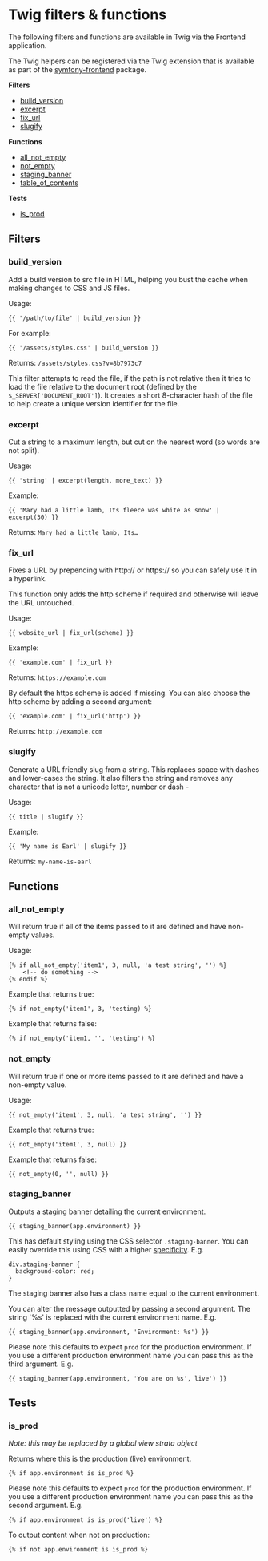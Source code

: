 # Twig filters & functions

The following filters and functions are available in Twig via the Frontend application.

The Twig helpers can be registered via the Twig extension that is available as part of the [symfony-frontend](https://github.com/strata/symfony-frontend) package.

**Filters**
* [build_version](#build_version)
* [excerpt](#excerpt)
* [fix_url](#fix_url)
* [slugify](#slugify)

**Functions**
* [all_not_empty](#all_not_empty)
* [not_empty](#not_empty)
* [staging_banner](#staging_banner)
* [table_of_contents](table-of-contents.md)

**Tests**
* [is_prod](#is_prod)

## Filters

### build_version

Add a build version to src file in HTML, helping you bust the cache when making changes to CSS and JS files. 

Usage:

```
{{ '/path/to/file' | build_version }}
```

For example:

```
{{ '/assets/styles.css' | build_version }}
```

Returns: `/assets/styles.css?v=8b7973c7`

This filter attempts to read the file, if the path is not relative then it tries to load the file relative to the 
document root (defined by the `$_SERVER['DOCUMENT_ROOT']`). It creates a short 8-character hash of the file to help 
create a unique version identifier for the file.

### excerpt

Cut a string to a maximum length, but cut on the nearest word (so words are not split).

Usage:
``` 
{{ 'string' | excerpt(length, more_text) }}
``` 

Example:
``` 
{{ 'Mary had a little lamb, Its fleece was white as snow' | excerpt(30) }}
``` 

Returns: `Mary had a little lamb, Its…`


### fix_url

Fixes a URL by prepending with http:// or https:// so you can safely use it in a hyperlink.

This function only adds the http scheme if required and otherwise will leave the URL untouched.

Usage:

```
{{ website_url | fix_url(scheme) }}
```

Example:
```
{{ 'example.com' | fix_url }}
```

Returns: `https://example.com`

By default the https scheme is added if missing. You can also choose the http scheme by adding a second argument:

```
{{ 'example.com' | fix_url('http') }}
```

Returns: `http://example.com`

### slugify

Generate a URL friendly slug from a string. This replaces space with dashes and lower-cases the string. It also filters
the string and removes any character that is not a unicode letter, number or dash -

Usage:

```
{{ title | slugify }}
```

Example:

```
{{ 'My name is Earl' | slugify }}
```

Returns: `my-name-is-earl`

## Functions

### all_not_empty

Will return true if all of the items passed to it are defined and have non-empty values.

Usage:

```
{% if all_not_empty('item1', 3, null, 'a test string', '') %}
    <!-- do something -->
{% endif %}
```

Example that returns true:
```
{% if not_empty('item1', 3, 'testing) %}
```

Example that returns false:
```
{% if not_empty('item1, '', 'testing') %}
```

### not_empty

Will return true if one or more items passed to it are defined and have a non-empty value.

Usage:

```
{{ not_empty('item1', 3, null, 'a test string', '') }}
```

Example that returns true:

```
{{ not_empty('item1', 3, null) }}
```

Example that returns false:

```
{{ not_empty(0, '', null) }}
```

### staging_banner

Outputs a staging banner detailing the current environment. 

```
{{ staging_banner(app.environment) }}
```

This has default styling using the CSS selector `.staging-banner`. You can easily 
override this using CSS with a higher [specificity](https://specifishity.com/). E.g.
  
```
div.staging-banner {
  background-color: red;
}
```

The staging banner also has a class name equal to the current environment.

You can alter the message outputted by passing a second argument. The string '%s' is replaced with the current environment 
name. E.g.

```
{{ staging_banner(app.environment, 'Environment: %s') }}
```

Please note this defaults to expect `prod`  for the production environment. If you use a different production environment 
name you can pass this as the third argument. E.g. 

```
{{ staging_banner(app.environment, 'You are on %s', live') }}
```

## Tests

### is_prod

_Note: this may be replaced by a global view strata object_

Returns where this is the production (live) environment.

```
{% if app.environment is is_prod %}
```

Please note this defaults to expect `prod`  for the production environment. If you use a different production environment
name you can pass this as the second argument. E.g.

```
{% if app.environment is is_prod('live') %}
```

To output content when not on production:

```
{% if not app.environment is is_prod %}
```
